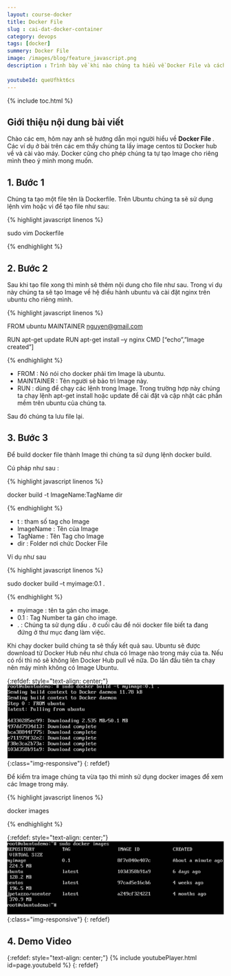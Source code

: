 ```yaml
---
layout: course-docker
title: Docker File
slug : cai-dat-docker-container
category: devops
tags: [docker]
summery: Docker File
image: /images/blog/feature_javascript.png
description : Trình bày về khi nào chúng ta hiểu về Docker File và cách cài đặt Docker File .

youtubeId: queUfhkt6cs
---
```


{% include toc.html %}

## **Giới thiệu nội dung bài viết**

Chào các em, hôm nay anh sẽ hướng dẫn mọi người hiểu về <b> Docker File </b>. Các ví dụ ở bài trên các em thấy chúng ta lấy image centos từ Docker hub về và cài vào máy. Docker cũng cho phép chúng ta tự tạo Image cho riêng mình theo ý mình mong muốn.


## **1. Bước 1**

Chúng ta tạo một file tên là Dockerfile. Trên Ubuntu chúng ta sẽ sử dụng lệnh vim hoặc vi để tạo file như sau:

{% highlight javascript  linenos %}

sudo vim Dockerfile

{% endhighlight %}

## **2. Bước 2**

Sau khi tạo file xong thì mình sẽ thêm nội dung cho file như sau. Trong ví dụ này chúng ta sẽ tạo Image về hệ điều hành ubuntu và cài đặt nginx trên ubuntu cho riêng mình.

{% highlight javascript  linenos %}

FROM ubuntu 
MAINTAINER nguyen@gmail.com 

RUN apt-get update 
RUN apt-get install –y nginx 
CMD [“echo”,”Image created”]

{% endhighlight %}

- FROM : Nó nói cho docker phải tìm Image là ubuntu. <br/>
- MAINTAINER :  Tên người sẽ bảo trì Image này. <br/>
- RUN : dùng để chạy các lệnh trong Image. Trong trường hợp này chúng ta chạy lệnh apt-get install hoặc update để cài đặt và cập nhật các phần mềm trên ubuntu của chúng ta.

Sau đó chúng ta lưu file lại.

## **3. Bước 3**

Để build docker file thành Image thì chúng ta sử dụng lệnh docker build. <br/>

Cú pháp như sau : <br>

{% highlight javascript  linenos %}

docker build  -t ImageName:TagName dir

{% endhighlight %}

- t : tham số tag cho Image <br/>
- ImageName : Tên của Image <br/>
- TagName   : Tên Tag cho Image <br/>
- dir       : Folder nơi chức Docker File

Ví dụ như sau

{% highlight javascript  linenos %}

sudo docker build –t myimage:0.1 . 

{% endhighlight %}

- myimage : tên ta gán cho image.
- 0.1     : Tag Number ta gán cho image.
- .       : Chúng ta sử dụng dấu . ở cuối câu để nói  docker file biết ta đang đứng ở thư mục đang làm việc.

Khi chạy docker build chúng ta sẽ thấy kết quả sau. Ubuntu sẽ được download từ Docker Hub nếu như chưa có Image nào trong máy của ta. Nếu có rồi thì nó sẽ không lên Docker Hub pull về nữa. Do lần đầu tiên ta chạy nên máy mình không có Image Ubuntu.

{:refdef: style="text-align: center;"}
![reactjs ](/images/post/docker/no_image.jpeg){:class="img-responsive"}
{: refdef}

Để kiểm tra image chúng ta vừa tạo thì mình sử dụng docker images để xem các Image trong máy.


{% highlight javascript  linenos %}

docker images

{% endhighlight %}


{:refdef: style="text-align: center;"}
![reactjs ](/images/post/docker/built_message_id.jpeg){:class="img-responsive"}
{: refdef}


## **4. Demo Video**

{:refdef: style="text-align: center;"}
{% include youtubePlayer.html id=page.youtubeId %}
{: refdef}






